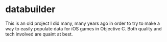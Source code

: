 # databuilder
This is an old project I did many, many years ago in order to try to make a way to easily populate data for iOS games in Objective C. Both quality and tech involved are quaint at best.
